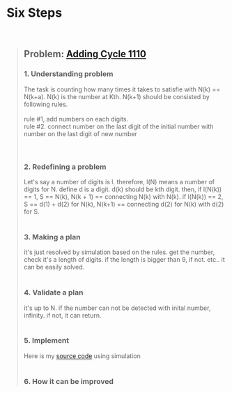 # Six Steps
<br />

> ## Problem: [Adding Cycle 1110](https://www.acmicpc.net/problem/1110)
>
> ### 1. Understanding problem
>   The task is counting how many times it takes to satisfie with N(k) == N(k+a). 
>  N(k) is the number at Kth. N(k+1) should be consisted by following rules. <br />
>  <br />
>  rule #1, add numbers on each digits. <br />
>  rule #2. connect number on the last digit of the initial number with number on the last digit of new number <br />
> <br />
> <br />
>
> ### 2. Redefining a problem
>  Let's say a number of digits is l. therefore, l(N) means a number of digits for N.
  define d is a digit. d(k) should be kth digit.
  then, if l(N(k)) == 1, S == N(k), N(k + 1) == connecting N(k) with N(k).
  if l(N(k)) == 2, S == d(1) + d(2) for N(k), N(k+1) == connecting d(2) for N(k) with d(2) for S.
> <br />
> <br />
> ### 3. Making a plan
>  it's just resolved by simulation based on the rules. get the number, check it's a length of digits.
  if the length is bigger than 9, if not. etc.. it can be easily solved.
> <br />
> <br />
> ### 4. Validate a plan
>  it's up to N. if the number can not be detected with inital number, infinity. if not, it can return.
> <br />
> <br />
> ### 5. Implement
>  Here is my [source code]() using simulation
> <br /> 
> <br />
> ### 6. How it can be improved
>
>
>

